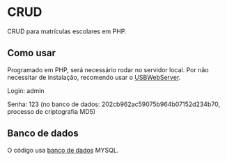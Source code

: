 # CRUD
  CRUD para matrículas escolares em PHP.
  
  


## Como usar

  Programado em PHP, será necessário rodar no servidor local. Por não necessitar de instalação, recomendo usar o [USBWebServer](https://www.usbwebserver.net/webserver/).
  
  Login: admin
  
  Senha: 123 (no banco de dados: 202cb962ac59075b964b07152d234b70, processo de criptografia MD5)



## Banco de dados
  O código usa [banco de dados](https://github.com/edwardnichel/CRUD/blob/master/database_php.sql)  MYSQL.
